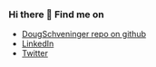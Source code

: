### Hi there 👋 Find me on

- [DougSchveninger repo on github](https://github.com/dschveninger/dougschveninger/)
- [LinkedIn](https://www.linkedin.com/in/douschveninger/)
- [Twitter](https://twitter.com/ishootsportsstl)

<!--
**dschveninger/dschveninger** is a ✨ _special_ ✨ repository because its `README.md` (this file) appears on your GitHub profile.

Here are some ideas to get you started:

- 🔭 I’m currently working on ...
- 🌱 I’m currently learning ...
- 👯 I’m looking to collaborate on ...
- 🤔 I’m looking for help with ...
- 💬 Ask me about ...
- 📫 How to reach me: ...
- 😄 Pronouns: ...
- ⚡ Fun fact: ...
-->
